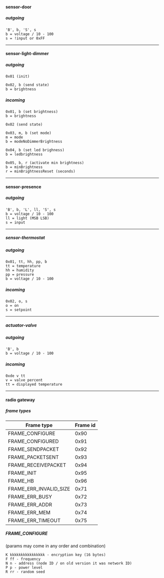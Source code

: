 #### sensor-door

##### outgoing

```
'B', b, 'S', s
b = voltage / 10 - 100
s = !input or 0xFF
```

---

#### sensor-light-dimmer

##### outgoing

```
0x01 (init)
```

```
0x02, b (send state)
b = brightness
```

##### incoming

```
0x01, b (set brightness)
b = brightness
```

```
0x02 (send state)
```

```
0x03, m, b (set mode)
m = mode
b = modeNoDimmerBrightness
```

```
0x04, b (set led brighness)
b = ledbrightness
```

```
0x05, b, r (activate min brightness)
b = minBrightness
r = minBrightnessReset (seconds)
```

---

#### sensor-presence

##### outgoing

```
'B', b, 'L', ll, 'S', s
b = voltage / 10 - 100
ll = light (MSB LSB)
s = input
```

---

##### sensor-thermostat

##### outgoing

```
0x01, tt, hh, pp, b
tt = temperature
hh = humidity
pp = pressure
b = voltage / 10 - 100
```

##### incoming

```
0x02, o, s
o = on
s = setpoint
```

---

##### actuator-valve

##### outgoing

```
'B', b
b = voltage / 10 - 100
```

##### incoming

```
0xde v tt
v = valve percent
tt = displayed temperature
```

---

#### radio gateway

##### frame types
| Frame type | Frame id |
|-----------------|------|
| FRAME_CONFIGURE | 0x90 |
| FRAME_CONFIGURED | 0x91 |
| FRAME_SENDPACKET | 0x92 |
| FRAME_PACKETSENT | 0x93 |
| FRAME_RECEIVEPACKET | 0x94 |
| FRAME_INIT | 0x95 |
| FRAME_HB | 0x96 |
| FRAME_ERR_INVALID_SIZE | 0x71 |
| FRAME_ERR_BUSY | 0x72 |
| FRAME_ERR_ADDR | 0x73 |
| FRAME_ERR_MEM | 0x74 |
| FRAME_ERR_TIMEOUT | 0x75 |

##### FRAME_CONFIGURE

(params may come in any order and combination)
```
K kkkkkkkkkkkkkkkk - encryption key (16 bytes)
F ff - frequency
N n - address (node ID / on old version it was network ID)
P p - power level
R rr - random seed
```
